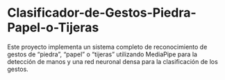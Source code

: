 # Clasificador-de-Gestos-Piedra-Papel-o-Tijeras
Este proyecto implementa un sistema completo de reconocimiento de gestos de “piedra”, “papel” o “tijeras” utilizando MediaPipe para la detección de manos y una red neuronal densa para la clasificación de los gestos.
